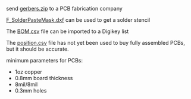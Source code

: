 send [gerbers.zip](/gerbers.zip) to a PCB fabrication company

[F_SolderPasteMask.dxf](/F_SolderPasteMask.dxf) can be used to get a solder stencil

The [BOM.csv](/BOM.csv) file can be imported to a Digikey list

The [position.csv](/position.csv) file has not yet been used to buy fully assembled PCBs, but it should be accurate.

minimum parameters for PCBs:
* 1oz copper
* 0.8mm board thickness
* 8mil/8mil
* 0.3mm holes

